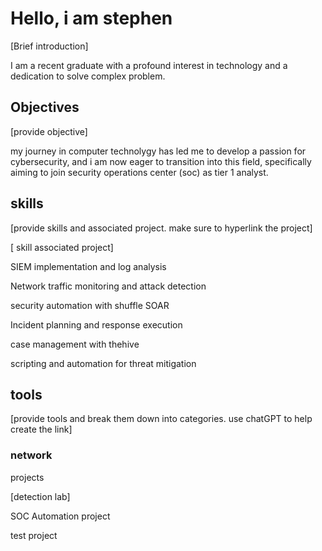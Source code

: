 #  Hello, i am stephen

<a href="https://www.linkedin.com/in/stephen-nwokike-51746b343/edit/intro/?profileFormEntryPoint=PROFILE_SECTION&lipi=urn%3Ali%3Apage%3Ad_flagship3_profile_view_base%3BijXYe6zLRlShjB8USl2ePQ%3D%3D"/></a>

[Brief introduction] 

 I am a recent graduate with a profound interest in technology and a dedication to solve complex problem.
 ## Objectives
[provide objective]

 my journey in computer technolygy has led me to develop a passion for cybersecurity, and i am now eager to transition into this field, specifically aiming to join 
 security operations center (soc) as tier 1 analyst.

 ## skills 
[provide skills and associated project. make sure to hyperlink the project]

[ skill                                                                                 associated project]

SIEM implementation and log analysis

Network traffic monitoring and attack detection

security automation with shuffle SOAR

Incident planning and response execution

case management with thehive

scripting and automation for threat mitigation

## tools
[provide tools and break them down into categories. use chatGPT to help create the link]

### network
<div></div
       
 ## projects

[detection lab]

SOC Automation project

test project
